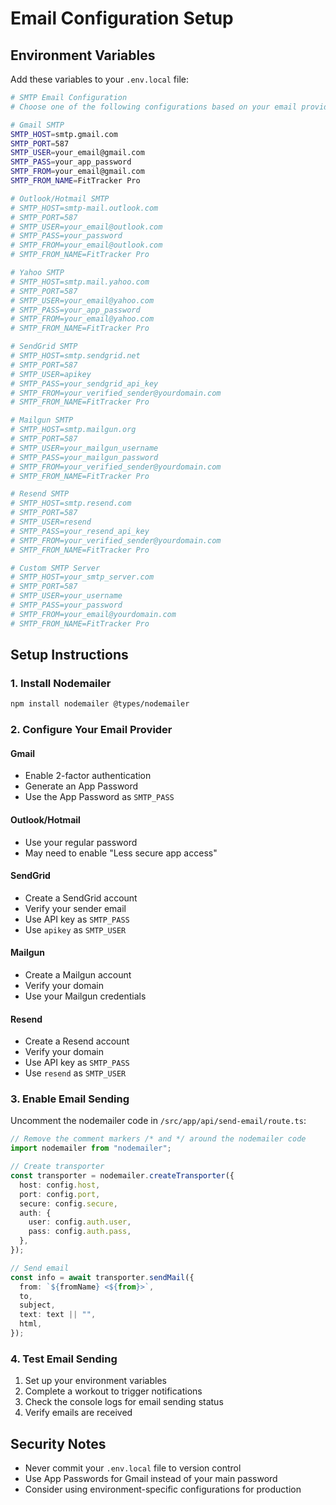 # Email Configuration Setup

## Environment Variables

Add these variables to your `.env.local` file:

```bash
# SMTP Email Configuration
# Choose one of the following configurations based on your email provider:

# Gmail SMTP
SMTP_HOST=smtp.gmail.com
SMTP_PORT=587
SMTP_USER=your_email@gmail.com
SMTP_PASS=your_app_password
SMTP_FROM=your_email@gmail.com
SMTP_FROM_NAME=FitTracker Pro

# Outlook/Hotmail SMTP
# SMTP_HOST=smtp-mail.outlook.com
# SMTP_PORT=587
# SMTP_USER=your_email@outlook.com
# SMTP_PASS=your_password
# SMTP_FROM=your_email@outlook.com
# SMTP_FROM_NAME=FitTracker Pro

# Yahoo SMTP
# SMTP_HOST=smtp.mail.yahoo.com
# SMTP_PORT=587
# SMTP_USER=your_email@yahoo.com
# SMTP_PASS=your_app_password
# SMTP_FROM=your_email@yahoo.com
# SMTP_FROM_NAME=FitTracker Pro

# SendGrid SMTP
# SMTP_HOST=smtp.sendgrid.net
# SMTP_PORT=587
# SMTP_USER=apikey
# SMTP_PASS=your_sendgrid_api_key
# SMTP_FROM=your_verified_sender@yourdomain.com
# SMTP_FROM_NAME=FitTracker Pro

# Mailgun SMTP
# SMTP_HOST=smtp.mailgun.org
# SMTP_PORT=587
# SMTP_USER=your_mailgun_username
# SMTP_PASS=your_mailgun_password
# SMTP_FROM=your_verified_sender@yourdomain.com
# SMTP_FROM_NAME=FitTracker Pro

# Resend SMTP
# SMTP_HOST=smtp.resend.com
# SMTP_PORT=587
# SMTP_USER=resend
# SMTP_PASS=your_resend_api_key
# SMTP_FROM=your_verified_sender@yourdomain.com
# SMTP_FROM_NAME=FitTracker Pro

# Custom SMTP Server
# SMTP_HOST=your_smtp_server.com
# SMTP_PORT=587
# SMTP_USER=your_username
# SMTP_PASS=your_password
# SMTP_FROM=your_email@yourdomain.com
# SMTP_FROM_NAME=FitTracker Pro
```

## Setup Instructions

### 1. Install Nodemailer

```bash
npm install nodemailer @types/nodemailer
```

### 2. Configure Your Email Provider

#### Gmail

- Enable 2-factor authentication
- Generate an App Password
- Use the App Password as `SMTP_PASS`

#### Outlook/Hotmail

- Use your regular password
- May need to enable "Less secure app access"

#### SendGrid

- Create a SendGrid account
- Verify your sender email
- Use API key as `SMTP_PASS`
- Use `apikey` as `SMTP_USER`

#### Mailgun

- Create a Mailgun account
- Verify your domain
- Use your Mailgun credentials

#### Resend

- Create a Resend account
- Verify your domain
- Use API key as `SMTP_PASS`
- Use `resend` as `SMTP_USER`

### 3. Enable Email Sending

Uncomment the nodemailer code in `/src/app/api/send-email/route.ts`:

```typescript
// Remove the comment markers /* and */ around the nodemailer code
import nodemailer from "nodemailer";

// Create transporter
const transporter = nodemailer.createTransporter({
  host: config.host,
  port: config.port,
  secure: config.secure,
  auth: {
    user: config.auth.user,
    pass: config.auth.pass,
  },
});

// Send email
const info = await transporter.sendMail({
  from: `${fromName} <${from}>`,
  to,
  subject,
  text: text || "",
  html,
});
```

### 4. Test Email Sending

1. Set up your environment variables
2. Complete a workout to trigger notifications
3. Check the console logs for email sending status
4. Verify emails are received

## Security Notes

- Never commit your `.env.local` file to version control
- Use App Passwords for Gmail instead of your main password
- Consider using environment-specific configurations for production
